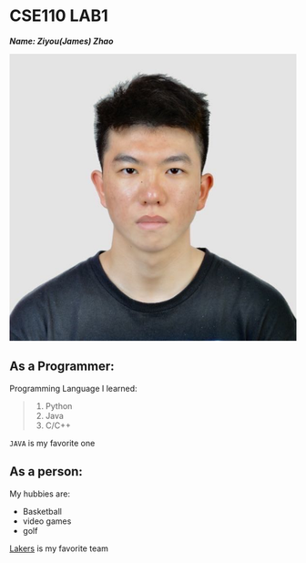 # CSE110 LAB1
**_Name: Ziyou(James) Zhao_**

![image](https://github.com/Jameszzyyyyy/CSE110SP23/blob/main/pic.jpeg)

## As a Programmer:
Programming Language I learned:
> 1. Python
> 2. Java
> 3. C/C++

 `JAVA` is my favorite one

## As a person:
My hubbies are:
- Basketball
- video games
- golf

[Lakers](https://www.nba.com/lakers?tmd=1) is my favorite team
 
 
